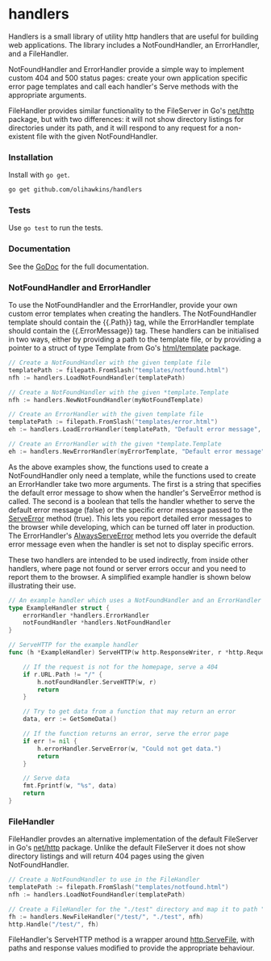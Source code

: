 # handlers
Handlers is a small library of utility http handlers that are useful for building web applications. The library includes a NotFoundHandler, an ErrorHandler, and a FileHandler. 

NotFoundHandler and ErrorHandler provide a simple way to implement custom 404 and 500 status pages: create your own application specific error page templates and call each handler's Serve methods with the appropriate arguments.

FileHandler provides similar functionality to the FileServer in Go's [net/http][gnh] package, but with two differences: it will not show directory listings for directories under its path, and it will respond to any request for a non-existent file with the given NotFoundHandler.

### Installation
Install with `go get`.

```sh
go get github.com/olihawkins/handlers
```

### Tests
Use `go test` to run the tests.

### Documentation
See the [GoDoc][gd] for the full documentation.

### NotFoundHandler and ErrorHandler
To use the NotFoundHandler and the ErrorHandler, provide your own custom error templates when creating the handlers. The NotFoundHandler template should contain the {{.Path}} tag, while the ErrorHandler template should contain the {{.ErrorMessage}} tag. These handlers can be initialised in two ways, either by providing a path to the template file, or by providing a pointer to a struct of type Template from Go's [html/template][ght] package.
```go
// Create a NotFoundHandler with the given template file
templatePath := filepath.FromSlash("templates/notfound.html")
nfh := handlers.LoadNotFoundHandler(templatePath)

// Create a NotFoundHandler with the given *template.Template
nfh := handlers.NewNotFoundHandler(myNotFoundTemplate)

// Create an ErrorHandler with the given template file
templatePath := filepath.FromSlash("templates/error.html")
eh := handlers.LoadErrorHandler(templatePath, "Default error message", true)

// Create an ErrorHandler with the given *template.Template
eh := handlers.NewErrorHandler(myErrorTemplate, "Default error message", true)

```
As the above examples show, the functions used to create a NotFoundHandler only need a template, while the functions used to create an ErrorHandler take two more arguments. The first is a string that specifies the default error message to show when the handler's ServeError method is called. The second is a boolean that tells the handler whether to serve the default error message (false) or the specific error message passed to the [ServeError][hse] method (true). This lets you report detailed error messages to the browser while developing, which can be turned off later in production. The ErrorHandler's [AlwaysServeError][hase] method lets you override the default error message even when the handler is set not to display specific errors.

These two handlers are intended to be used indirectly, from inside other handlers, where page not found or server errors occur and you need 
to report them to the browser. A simplified example handler is shown below illustrating their use.

```go
// An example handler which uses a NotFoundHandler and an ErrorHandler
type ExampleHandler struct {
	errorHandler *handlers.ErrorHandler
	notFoundHandler *handlers.NotFoundHandler
}

// ServeHTTP for the example handler
func (h *ExampleHandler) ServeHTTP(w http.ResponseWriter, r *http.Request) {

	// If the request is not for the homepage, serve a 404
	if r.URL.Path != "/" {
		h.notFoundHandler.ServeHTTP(w, r)
		return
	}

	// Try to get data from a function that may return an error
	data, err := GetSomeData()

	// If the function returns an error, serve the error page
	if err != nil {
		h.errorHandler.ServeError(w, "Could not get data.")
		return
	}

	// Serve data
	fmt.Fprintf(w, "%s", data)
	return
}
```

### FileHandler
FileHandler provdes an alternative implementation of the default FileServer in Go's [net/http][gnh] package. Unlike the default FileServer it does not show directory listings and will return 404 pages using the given NotFoundHandler.

```go
// Create a NotFoundHandler to use in the FileHandler
templatePath := filepath.FromSlash("templates/notfound.html")
nfh := handlers.LoadNotFoundHandler(templatePath)

// Create a FileHandler for the "./test" directory and map it to path "/test/"
fh := handlers.NewFileHandler("/test/", "./test", nfh)
http.Handle("/test/", fh)
```
FileHandler's ServeHTTP method is a wrapper around [http.ServeFile][gsf], with paths and response values modified to provide the appropriate behaviour.

   [gd]: <https://godoc.org/github.com/olihawkins/handlers>
   [gnh]: <https://golang.org/pkg/net/http/>
   [ght]: <https://golang.org/pkg/html/template/>
   [hse]: <https://godoc.org/github.com/olihawkins/handlers#ErrorHandler.ServeError>
   [hase]: <https://godoc.org/github.com/olihawkins/handlers#ErrorHandler.AlwaysServeError>
   [gsf]: <https://golang.org/pkg/net/http/#ServeFile>
